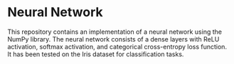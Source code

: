 # Neural Network
This repository contains an implementation of a neural network using the NumPy library. 
The neural network consists of a dense layers with ReLU activation, softmax activation, and categorical cross-entropy loss 
function. It has been tested on the Iris dataset for classification tasks.
